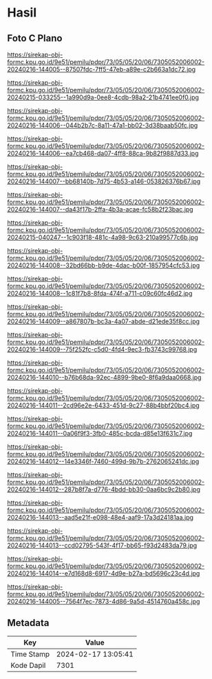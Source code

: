 # Hasil

## Foto C Plano

https://sirekap-obj-formc.kpu.go.id/9e51/pemilu/pdpr/73/05/05/20/06/7305052006002-20240216-144005--87507fdc-7ff5-47eb-a89e-c2b663a1dc72.jpg

https://sirekap-obj-formc.kpu.go.id/9e51/pemilu/pdpr/73/05/05/20/06/7305052006002-20240215-033255--1a990d9a-0ee8-4cdb-98a2-21b4741ee0f0.jpg

https://sirekap-obj-formc.kpu.go.id/9e51/pemilu/pdpr/73/05/05/20/06/7305052006002-20240216-144006--044b2b7c-8a11-47a1-bb02-3d38baab50fc.jpg

https://sirekap-obj-formc.kpu.go.id/9e51/pemilu/pdpr/73/05/05/20/06/7305052006002-20240216-144006--ea7cb468-da07-4ff8-88ca-9b82f9887d33.jpg

https://sirekap-obj-formc.kpu.go.id/9e51/pemilu/pdpr/73/05/05/20/06/7305052006002-20240216-144007--bb68140b-7d75-4b53-a146-053826376b67.jpg

https://sirekap-obj-formc.kpu.go.id/9e51/pemilu/pdpr/73/05/05/20/06/7305052006002-20240216-144007--da43f17b-2ffa-4b3a-acae-fc58b2f23bac.jpg

https://sirekap-obj-formc.kpu.go.id/9e51/pemilu/pdpr/73/05/05/20/06/7305052006002-20240215-040247--1c903f18-481c-4a98-9c63-210a99577c6b.jpg

https://sirekap-obj-formc.kpu.go.id/9e51/pemilu/pdpr/73/05/05/20/06/7305052006002-20240216-144008--32bd66bb-b9de-4dac-b00f-1857954cfc53.jpg

https://sirekap-obj-formc.kpu.go.id/9e51/pemilu/pdpr/73/05/05/20/06/7305052006002-20240216-144008--1c81f7b8-8fda-474f-a711-c09c60fc46d2.jpg

https://sirekap-obj-formc.kpu.go.id/9e51/pemilu/pdpr/73/05/05/20/06/7305052006002-20240216-144009--a867807b-bc3a-4a07-abde-d21ede35f8cc.jpg

https://sirekap-obj-formc.kpu.go.id/9e51/pemilu/pdpr/73/05/05/20/06/7305052006002-20240216-144009--75f252fc-c5d0-4fd4-9ec3-fb3743c99768.jpg

https://sirekap-obj-formc.kpu.go.id/9e51/pemilu/pdpr/73/05/05/20/06/7305052006002-20240216-144010--b76b68da-92ec-4899-9be0-8f6a9daa0668.jpg

https://sirekap-obj-formc.kpu.go.id/9e51/pemilu/pdpr/73/05/05/20/06/7305052006002-20240216-144011--2cd96e2e-6433-451d-9c27-88b4bbf20bc4.jpg

https://sirekap-obj-formc.kpu.go.id/9e51/pemilu/pdpr/73/05/05/20/06/7305052006002-20240216-144011--0a06f9f3-3fb0-485c-bcda-d85e13f631c7.jpg

https://sirekap-obj-formc.kpu.go.id/9e51/pemilu/pdpr/73/05/05/20/06/7305052006002-20240216-144012--14e3346f-7460-499d-9b7b-2762065241dc.jpg

https://sirekap-obj-formc.kpu.go.id/9e51/pemilu/pdpr/73/05/05/20/06/7305052006002-20240216-144012--287b8f7a-d776-4bdd-bb30-0aa6bc9c2b80.jpg

https://sirekap-obj-formc.kpu.go.id/9e51/pemilu/pdpr/73/05/05/20/06/7305052006002-20240216-144013--aad5e21f-e098-48e4-aaf9-17a3d24181aa.jpg

https://sirekap-obj-formc.kpu.go.id/9e51/pemilu/pdpr/73/05/05/20/06/7305052006002-20240216-144013--ccd02795-543f-4f17-bb65-f93d2483da79.jpg

https://sirekap-obj-formc.kpu.go.id/9e51/pemilu/pdpr/73/05/05/20/06/7305052006002-20240216-144014--e7d168d8-6917-4d9e-b27a-bd5696c23c4d.jpg

https://sirekap-obj-formc.kpu.go.id/9e51/pemilu/pdpr/73/05/05/20/06/7305052006002-20240216-144005--7564f7ec-7873-4d86-9a5d-4514760a458c.jpg


## Metadata

| Key        | Value               |
| ---------- | ------------------- |
| Time Stamp | 2024-02-17 13:05:41 |
| Kode Dapil | 7301                |



